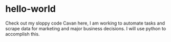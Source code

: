 # hello-world
Check out my sloppy code
Cavan here, I am working to automate tasks and scrape data for marketing and major business decisions. I will use python to accomplish this.
